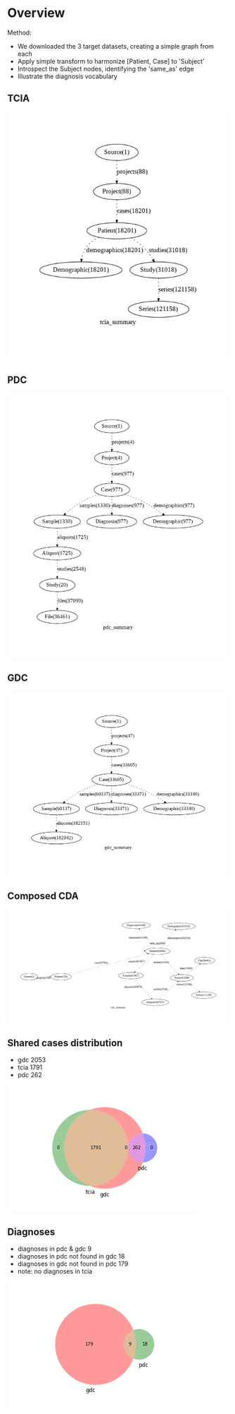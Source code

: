 # Overview

Method:

* We downloaded the 3 target datasets, creating a simple graph from each
* Apply simple transform to harmonize [Patient, Case] to 'Subject'
* Introspect the Subject nodes, identifying the 'same_as' edge
* Illustrate the diagnosis vocabulary 

## TCIA

![image](figures/tcia_summary.png)

## PDC

![image](figures/pdc_summary.png)

## GDC

![image](figures/gdc_summary.png)

## Composed CDA 

![image](figures/cda_summary.png)


## Shared cases distribution
* gdc 2053
* tcia 1791
* pdc 262

![image](figures/shared_cases_details.png)

## Diagnoses

* diagnoses in pdc & gdc 9
* diagnoses in pdc not found in gdc 18
* diagnoses in gdc not found in pdc 179
* note: no diagnoses in tcia

![image](figures/primary_diagnoses.png)
